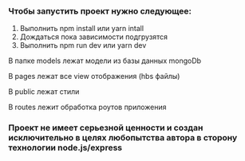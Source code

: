 ### Чтобы запустить проект нужно следующее:

1. Выполнить npm install или yarn intall
2. Дождаться пока зависимости подгрузятся
3. Выполнить npm run dev или yarn dev

В папке models лежат модели из базы данных mongoDb

В pages лежат все view отображения (hbs файлы)

В public лежат стили

В routes лежит обработка роутов приложения

### Проект не имеет серьезной ценности и создан исключительно в целях любопытства автора в сторону технологии node.js/express
